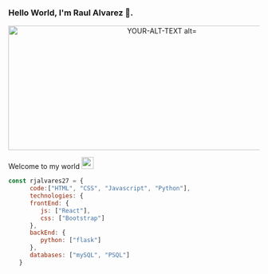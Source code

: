 ### Hello World, I'm Raul Alvarez 👋.


<div id="header" align="center">
<picture class="w-25">
<source media="(prefers-color-scheme: light) alt="bootstrap" width="600" height="250"" srcset="https://github.com/rjalvarez27/rjalvarez27/assets/122297344/d68ae2a4-ba84-4bab-8dca-a62edf4bdf27">
<img alt="YOUR-ALT-TEXT alt="bootstrap" width="600" height="250" " src="https://github.com/rjalvarez27/rjalvarez27/assets/122297344/d68ae2a4-ba84-4bab-8dca-a62edf4bdf27">
</picture>
</div>       

Welcome to my world <img src="https://github.com/TheDudeThatCode/TheDudeThatCode/blob/master/Assets/Earth.gif" width="24px">     

```js
const rjalvares27 = {
      code:["HTML", "CSS", "Javascript", "Python"],
      technologies: {
      frontEnd: {
         js: ["React"],
         css: ["Bootstrap"]
      },
      backEnd: {
         python: ["flask"]
      },
      databases: ["mySQL", "PSQL"]
   }
```

      
      
      
  
      
